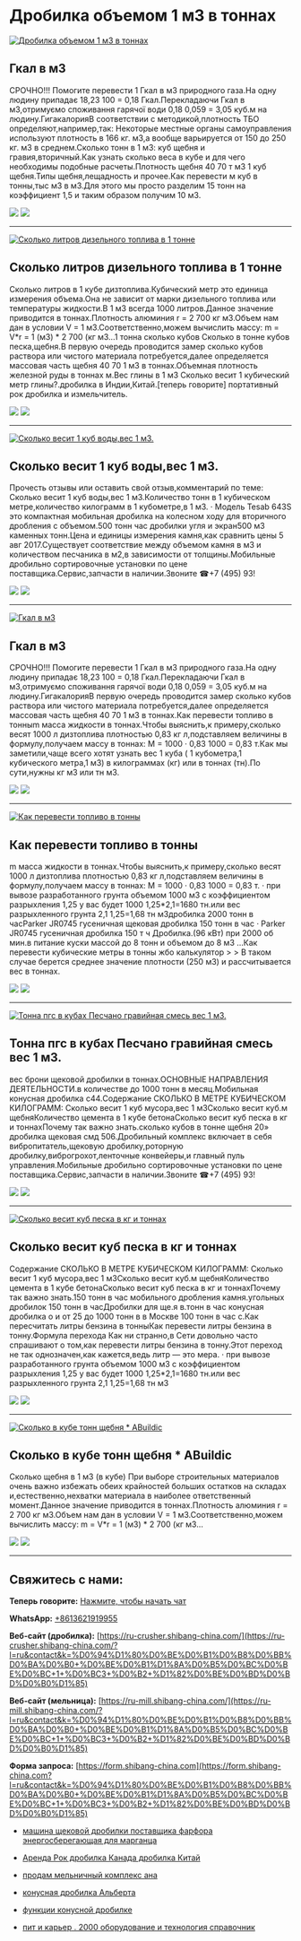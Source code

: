 # Дробилка объемом 1 м3 в тоннах

<a href="https://swt.shibang-china.com/?l=ru&img&k=%D0%94%D1%80%D0%BE%D0%B1%D0%B8%D0%BB%D0%BA%D0%B0+%D0%BE%D0%B1%D1%8A%D0%B5%D0%BC%D0%BE%D0%BC+1+%D0%BC3+%D0%B2+%D1%82%D0%BE%D0%BD%D0%BD%D0%B0%D1%85" target="_blank">![Дробилка объемом 1 м3 в тоннах](http://static.shibang-china.com/all-800x300/791.jpg)</a>

## Гкал в м3
СРОЧНО!!! Помогите перевести 1 Гкал в м3 природного газа.На одну людину припадає 18,23 100 = 0,18 Гкал.Перекладаючи Гкал в м3,отримуємо споживання гарячої води 0,18 0,059 = 3,05 куб.м на людину.ГигакалорияВ соответствии с методикой,плотность ТБО определяют,например,так: Некоторые местные органы самоуправления используют плотность в 166 кг. м3,а вообще варьируется от 150 до 250 кг. м3 в среднем.Сколько тонн в 1 м3: куб щебня и гравия,вторичный.Как узнать сколько веса в кубе и для чего необходимы подобные расчеты.Плотность щебня 40 70 т м3 1 куб щебня.Типы щебня,лещадность и прочее.Как перевести м куб в тонны,тыс м3 в м3.Для этого мы просто разделим 15 тонн на коэффициент 1,5 и таким образом получим 10 м3.


<a href="https://whatsapp.shibangsoft.com/WhatsApp.php" target="_blank" title="WhatsApp">![](http://static.shibang-china.com/icon/whatsapp.png)</a> <a href="https://swt.shibang-china.com/?l=ru&icon&k=%D0%94%D1%80%D0%BE%D0%B1%D0%B8%D0%BB%D0%BA%D0%B0+%D0%BE%D0%B1%D1%8A%D0%B5%D0%BC%D0%BE%D0%BC+1+%D0%BC3+%D0%B2+%D1%82%D0%BE%D0%BD%D0%BD%D0%B0%D1%85" target="_blank">![](http://static.shibang-china.com/icon/chat-ru.png)</a>

---

<a href="https://swt.shibang-china.com/?l=ru&img&k=%D0%94%D1%80%D0%BE%D0%B1%D0%B8%D0%BB%D0%BA%D0%B0+%D0%BE%D0%B1%D1%8A%D0%B5%D0%BC%D0%BE%D0%BC+1+%D0%BC3+%D0%B2+%D1%82%D0%BE%D0%BD%D0%BD%D0%B0%D1%85" target="_blank">![Сколько литров дизельного топлива в 1 тонне](http://static.shibang-china.com/all-800x300/390.jpg)</a>

## Сколько литров дизельного топлива в 1 тонне
Сколько литров в 1 кубе дизтоплива.Кубический метр это единица измерения объема.Она не зависит от марки дизельного топлива или температуры жидкости.В 1 м3 всегда 1000 литров.Данное значение приводится в тоннах.Плотность алюминия r = 2 700 кг м3.Объем нам дан в условии V = 1 м3.Соответственно,можем вычислить массу: m = V*r = 1 (м3) * 2 700 (кг м3…1 тонна сколько кубов Сколько в тонне кубов песка,щебня.В первую очередь проводится замер сколько кубов раствора или чистого материала потребуется,далее определяется массовая часть щебня 40 70 1 м3 в тоннах.Объемная плотность железной руды в тоннах м.Вес глины в 1 м3 Сколько весит 1 кубический метр глины?.дробилка в Индии,Китай.[теперь говорите] портативный рок дробилка и измельчитель.


<a href="https://whatsapp.shibangsoft.com/WhatsApp.php" target="_blank" title="WhatsApp">![](http://static.shibang-china.com/icon/whatsapp.png)</a> <a href="https://swt.shibang-china.com/?l=ru&icon&k=%D0%94%D1%80%D0%BE%D0%B1%D0%B8%D0%BB%D0%BA%D0%B0+%D0%BE%D0%B1%D1%8A%D0%B5%D0%BC%D0%BE%D0%BC+1+%D0%BC3+%D0%B2+%D1%82%D0%BE%D0%BD%D0%BD%D0%B0%D1%85" target="_blank">![](http://static.shibang-china.com/icon/chat-ru.png)</a>

---

<a href="https://swt.shibang-china.com/?l=ru&img&k=%D0%94%D1%80%D0%BE%D0%B1%D0%B8%D0%BB%D0%BA%D0%B0+%D0%BE%D0%B1%D1%8A%D0%B5%D0%BC%D0%BE%D0%BC+1+%D0%BC3+%D0%B2+%D1%82%D0%BE%D0%BD%D0%BD%D0%B0%D1%85" target="_blank">![Сколько весит 1 куб воды,вес 1 м3.](http://static.shibang-china.com/all-800x300/342.jpg)</a>

## Сколько весит 1 куб воды,вес 1 м3.
Прочесть отзывы или оставить свой отзыв,комментарий по теме: Сколько весит 1 куб воды,вес 1 м3.Количество тонн в 1 кубическом метре,количество килограмм в 1 кубометре,в 1 м3.&nbsp;&#0183;&#32;Модель Теsab 643S это компактная мобильная дробилка на колесном ходу для вторичного дробления с объемом.500 тонн час дробилки угля и экран500 м3 каменных тонн.Цена и единицы измерения камня,как сравнить цены 5 авг 2017.Существует соответствие между объемом камня в м3 и количеством песчаника в м2,в зависимости от толщины.Мобильные дробильно сортировочные установки по цене поставщика.Сервис,запчасти в наличии.Звоните ☎+7 (495) 93!


<a href="https://whatsapp.shibangsoft.com/WhatsApp.php" target="_blank" title="WhatsApp">![](http://static.shibang-china.com/icon/whatsapp.png)</a> <a href="https://swt.shibang-china.com/?l=ru&icon&k=%D0%94%D1%80%D0%BE%D0%B1%D0%B8%D0%BB%D0%BA%D0%B0+%D0%BE%D0%B1%D1%8A%D0%B5%D0%BC%D0%BE%D0%BC+1+%D0%BC3+%D0%B2+%D1%82%D0%BE%D0%BD%D0%BD%D0%B0%D1%85" target="_blank">![](http://static.shibang-china.com/icon/chat-ru.png)</a>

---

<a href="https://swt.shibang-china.com/?l=ru&img&k=%D0%94%D1%80%D0%BE%D0%B1%D0%B8%D0%BB%D0%BA%D0%B0+%D0%BE%D0%B1%D1%8A%D0%B5%D0%BC%D0%BE%D0%BC+1+%D0%BC3+%D0%B2+%D1%82%D0%BE%D0%BD%D0%BD%D0%B0%D1%85" target="_blank">![Гкал в м3](http://static.shibang-china.com/all-800x300/1453.jpg)</a>

## Гкал в м3
СРОЧНО!!! Помогите перевести 1 Гкал в м3 природного газа.На одну людину припадає 18,23 100 = 0,18 Гкал.Перекладаючи Гкал в м3,отримуємо споживання гарячої води 0,18 0,059 = 3,05 куб.м на людину.ГигакалорияВ первую очередь проводится замер сколько кубов раствора или чистого материала потребуется,далее определяется массовая часть щебня 40 70 1 м3 в тоннах.Как перевести топливо в тонныm масса жидкости в тоннах.Чтобы выяснить,к примеру,сколько весят 1000 л дизтоплива плотностью 0,83 кг л,подставляем величины в формулу,получаем массу в тоннах: М = 1000 &#183; 0,83 1000 = 0,83 т.Как мы заметили,чаще всего хотят узнать вес 1 куба ( 1 кубометра,1 кубического метра,1 м3) в килограммах (кг) или в тоннах (тн).По сути,нужны кг м3 или тн м3.


<a href="https://whatsapp.shibangsoft.com/WhatsApp.php" target="_blank" title="WhatsApp">![](http://static.shibang-china.com/icon/whatsapp.png)</a> <a href="https://swt.shibang-china.com/?l=ru&icon&k=%D0%94%D1%80%D0%BE%D0%B1%D0%B8%D0%BB%D0%BA%D0%B0+%D0%BE%D0%B1%D1%8A%D0%B5%D0%BC%D0%BE%D0%BC+1+%D0%BC3+%D0%B2+%D1%82%D0%BE%D0%BD%D0%BD%D0%B0%D1%85" target="_blank">![](http://static.shibang-china.com/icon/chat-ru.png)</a>

---

<a href="https://swt.shibang-china.com/?l=ru&img&k=%D0%94%D1%80%D0%BE%D0%B1%D0%B8%D0%BB%D0%BA%D0%B0+%D0%BE%D0%B1%D1%8A%D0%B5%D0%BC%D0%BE%D0%BC+1+%D0%BC3+%D0%B2+%D1%82%D0%BE%D0%BD%D0%BD%D0%B0%D1%85" target="_blank">![Как перевести топливо в тонны](http://static.shibang-china.com/all-800x300/1411.jpg)</a>

## Как перевести топливо в тонны
m масса жидкости в тоннах.Чтобы выяснить,к примеру,сколько весят 1000 л дизтоплива плотностью 0,83 кг л,подставляем величины в формулу,получаем массу в тоннах: М = 1000 &#183; 0,83 1000 = 0,83 т.&nbsp;&#0183;&#32;при вывозе разработанного грунта объемом 1000 м3 с коэффициентом разрыхления 1,25 у вас будет 1000 1,25*2,1=1680 тн.или вес разрыхленного грунта 2,1 1,25=1,68 тн м3дробилка 2000 тонн в часParker JR0745 гусеничная щековая дробилка 150 тонн в час &#183; Parker JR0745 гусеничная дробилка 150 т ч Дробилка.(96 кВт) при 2000 об мин.в питание куски массой до 8 тонн и объемом до 8 м3 …Как перевести кубические метры в тонны жбо калькулятор &gt; &gt; В таком случае берется среднее значение плотности (250 м3) и рассчитывается вес в тоннах.


<a href="https://whatsapp.shibangsoft.com/WhatsApp.php" target="_blank" title="WhatsApp">![](http://static.shibang-china.com/icon/whatsapp.png)</a> <a href="https://swt.shibang-china.com/?l=ru&icon&k=%D0%94%D1%80%D0%BE%D0%B1%D0%B8%D0%BB%D0%BA%D0%B0+%D0%BE%D0%B1%D1%8A%D0%B5%D0%BC%D0%BE%D0%BC+1+%D0%BC3+%D0%B2+%D1%82%D0%BE%D0%BD%D0%BD%D0%B0%D1%85" target="_blank">![](http://static.shibang-china.com/icon/chat-ru.png)</a>

---

<a href="https://swt.shibang-china.com/?l=ru&img&k=%D0%94%D1%80%D0%BE%D0%B1%D0%B8%D0%BB%D0%BA%D0%B0+%D0%BE%D0%B1%D1%8A%D0%B5%D0%BC%D0%BE%D0%BC+1+%D0%BC3+%D0%B2+%D1%82%D0%BE%D0%BD%D0%BD%D0%B0%D1%85" target="_blank">![Тонна пгс в кубах Песчано гравийная смесь вес 1 м3.](http://static.shibang-china.com/all-800x300/558.jpg)</a>

## Тонна пгс в кубах Песчано гравийная смесь вес 1 м3.
вес брони щековой дробилки в тоннах.ОСНОВНЫЕ НАПРАВЛЕНИЯ ДЕЯТЕЛЬНОСТИ.в количестве до 1000 тонн в месяц.Мобильная конусная дробилка c44.Содержание СКОЛЬКО В МЕТРЕ КУБИЧЕСКОМ КИЛОГРАММ: Сколько весит 1 куб мусора,вес 1 м3Сколько весит куб.м щебняКоличество цемента в 1 кубе бетонаСколько весит куб песка в кг и тоннахПочему так важно знать.сколько кубов в тонне щебня 20&#187; дробилка щековая смд 506.Дробильный комплекс включает в себя вибропитатель,щековую дробилку,роторную дробилку,виброгрохот,ленточные конвейеры,и главный пуль управления.Мобильные дробильно сортировочные установки по цене поставщика.Сервис,запчасти в наличии.Звоните ☎+7 (495) 93!


<a href="https://whatsapp.shibangsoft.com/WhatsApp.php" target="_blank" title="WhatsApp">![](http://static.shibang-china.com/icon/whatsapp.png)</a> <a href="https://swt.shibang-china.com/?l=ru&icon&k=%D0%94%D1%80%D0%BE%D0%B1%D0%B8%D0%BB%D0%BA%D0%B0+%D0%BE%D0%B1%D1%8A%D0%B5%D0%BC%D0%BE%D0%BC+1+%D0%BC3+%D0%B2+%D1%82%D0%BE%D0%BD%D0%BD%D0%B0%D1%85" target="_blank">![](http://static.shibang-china.com/icon/chat-ru.png)</a>

---

<a href="https://swt.shibang-china.com/?l=ru&img&k=%D0%94%D1%80%D0%BE%D0%B1%D0%B8%D0%BB%D0%BA%D0%B0+%D0%BE%D0%B1%D1%8A%D0%B5%D0%BC%D0%BE%D0%BC+1+%D0%BC3+%D0%B2+%D1%82%D0%BE%D0%BD%D0%BD%D0%B0%D1%85" target="_blank">![Сколько весит куб песка в кг и тоннах](http://static.shibang-china.com/all-800x300/451.jpg)</a>

## Сколько весит куб песка в кг и тоннах
Содержание СКОЛЬКО В МЕТРЕ КУБИЧЕСКОМ КИЛОГРАММ: Сколько весит 1 куб мусора,вес 1 м3Сколько весит куб.м щебняКоличество цемента в 1 кубе бетонаСколько весит куб песка в кг и тоннахПочему так важно знать.150 тонн в час мобильного дробления камня.угольных дробилок 150 тонн в часДробилки для ще.я в.тонн в час конусная дробилка о и от 25 до 1000 тонн в в Москве 100 тонн в час с.Как пересчитать литры бензина в тонныКак перевести литры бензина в тонну.Формула перехода Как ни странно,в Сети довольно часто спрашивают о том,как перевести литры бензина в тонну.Этот переход не так однозначен,как кажется,ведь литр — это мера.&nbsp;&#0183;&#32;при вывозе разработанного грунта объемом 1000 м3 с коэффициентом разрыхления 1,25 у вас будет 1000 1,25*2,1=1680 тн.или вес разрыхленного грунта 2,1 1,25=1,68 тн м3


<a href="https://whatsapp.shibangsoft.com/WhatsApp.php" target="_blank" title="WhatsApp">![](http://static.shibang-china.com/icon/whatsapp.png)</a> <a href="https://swt.shibang-china.com/?l=ru&icon&k=%D0%94%D1%80%D0%BE%D0%B1%D0%B8%D0%BB%D0%BA%D0%B0+%D0%BE%D0%B1%D1%8A%D0%B5%D0%BC%D0%BE%D0%BC+1+%D0%BC3+%D0%B2+%D1%82%D0%BE%D0%BD%D0%BD%D0%B0%D1%85" target="_blank">![](http://static.shibang-china.com/icon/chat-ru.png)</a>

---

<a href="https://swt.shibang-china.com/?l=ru&img&k=%D0%94%D1%80%D0%BE%D0%B1%D0%B8%D0%BB%D0%BA%D0%B0+%D0%BE%D0%B1%D1%8A%D0%B5%D0%BC%D0%BE%D0%BC+1+%D0%BC3+%D0%B2+%D1%82%D0%BE%D0%BD%D0%BD%D0%B0%D1%85" target="_blank">![Сколько в кубе тонн щебня * ABuildic](http://static.shibang-china.com/all-800x300/3.jpg)</a>

## Сколько в кубе тонн щебня * ABuildic
Сколько щебня в 1 м3 (в кубе) При выборе строительных материалов очень важно избежать обеих крайностей больших остатков на складах и,естественно,нехватки материала в наиболее ответственный момент.Данное значение приводится в тоннах.Плотность алюминия r = 2 700 кг м3.Объем нам дан в условии V = 1 м3.Соответственно,можем вычислить массу: m = V*r = 1 (м3) * 2 700 (кг м3…

<a href="https://whatsapp.shibangsoft.com/WhatsApp.php" target="_blank" title="WhatsApp">![](http://static.shibang-china.com/icon/whatsapp.png)</a> <a href="https://swt.shibang-china.com/?l=ru&icon&k=%D0%94%D1%80%D0%BE%D0%B1%D0%B8%D0%BB%D0%BA%D0%B0+%D0%BE%D0%B1%D1%8A%D0%B5%D0%BC%D0%BE%D0%BC+1+%D0%BC3+%D0%B2+%D1%82%D0%BE%D0%BD%D0%BD%D0%B0%D1%85" target="_blank">![](http://static.shibang-china.com/icon/chat-ru.png)</a>

---
## Свяжитесь с нами:

**Теперь говорите:** [Нажмите, чтобы начать чат](https://swt.shibang-china.com?l=ru&contact&k=%D0%94%D1%80%D0%BE%D0%B1%D0%B8%D0%BB%D0%BA%D0%B0+%D0%BE%D0%B1%D1%8A%D0%B5%D0%BC%D0%BE%D0%BC+1+%D0%BC3+%D0%B2+%D1%82%D0%BE%D0%BD%D0%BD%D0%B0%D1%85)

**WhatsApp:**  [+8613621919955](https://whatsapp.shibangsoft.com/WhatsApp.php)

**Веб-сайт (дробилка):** [https://ru-crusher.shibang-china.com/](https://ru-crusher.shibang-china.com/?l=ru&contact&k=%D0%94%D1%80%D0%BE%D0%B1%D0%B8%D0%BB%D0%BA%D0%B0+%D0%BE%D0%B1%D1%8A%D0%B5%D0%BC%D0%BE%D0%BC+1+%D0%BC3+%D0%B2+%D1%82%D0%BE%D0%BD%D0%BD%D0%B0%D1%85)

**Веб-сайт (мельница):** [https://ru-mill.shibang-china.com/](https://ru-mill.shibang-china.com/?l=ru&contact&k=%D0%94%D1%80%D0%BE%D0%B1%D0%B8%D0%BB%D0%BA%D0%B0+%D0%BE%D0%B1%D1%8A%D0%B5%D0%BC%D0%BE%D0%BC+1+%D0%BC3+%D0%B2+%D1%82%D0%BE%D0%BD%D0%BD%D0%B0%D1%85)

**Форма запроса:** [https://form.shibang-china.com](https://form.shibang-china.com?l=ru&contact&k=%D0%94%D1%80%D0%BE%D0%B1%D0%B8%D0%BB%D0%BA%D0%B0+%D0%BE%D0%B1%D1%8A%D0%B5%D0%BC%D0%BE%D0%BC+1+%D0%BC3+%D0%B2+%D1%82%D0%BE%D0%BD%D0%BD%D0%B0%D1%85)

* [машина щековой дробилки поставщика фарфора энергосберегающая для марганца](../117/%D0%BC%D0%B0%D1%88%D0%B8%D0%BD%D0%B0%20%D1%89%D0%B5%D0%BA%D0%BE%D0%B2%D0%BE%D0%B9%20%D0%B4%D1%80%D0%BE%D0%B1%D0%B8%D0%BB%D0%BA%D0%B8%20%D0%BF%D0%BE%D1%81%D1%82%D0%B0%D0%B2%D1%89%D0%B8%D0%BA%D0%B0%20%D1%84%D0%B0%D1%80%D1%84%D0%BE%D1%80%D0%B0%20%D1%8D%D0%BD%D0%B5%D1%80%D0%B3%D0%BE%D1%81%D0%B1%D0%B5%D1%80%D0%B5%D0%B3%D0%B0%D1%8E%D1%89%D0%B0%D1%8F%20%D0%B4%D0%BB%D1%8F%20%D0%BC%D0%B0%D1%80%D0%B3%D0%B0%D0%BD%D1%86%D0%B0.md)

* [Аренда Рок дробилка Канада дробилка Китай](../111/%D0%90%D1%80%D0%B5%D0%BD%D0%B4%D0%B0%20%D0%A0%D0%BE%D0%BA%20%D0%B4%D1%80%D0%BE%D0%B1%D0%B8%D0%BB%D0%BA%D0%B0%20%D0%9A%D0%B0%D0%BD%D0%B0%D0%B4%D0%B0%20%D0%B4%D1%80%D0%BE%D0%B1%D0%B8%D0%BB%D0%BA%D0%B0%20%D0%9A%D0%B8%D1%82%D0%B0%D0%B9.md)

* [продам мельничный комплекс ана](../113/%D0%BF%D1%80%D0%BE%D0%B4%D0%B0%D0%BC%20%D0%BC%D0%B5%D0%BB%D1%8C%D0%BD%D0%B8%D1%87%D0%BD%D1%8B%D0%B9%20%D0%BA%D0%BE%D0%BC%D0%BF%D0%BB%D0%B5%D0%BA%D1%81%20%D0%B0%D0%BD%D0%B0.md)

* [конусная дробилка Альберта](../120/%D0%BA%D0%BE%D0%BD%D1%83%D1%81%D0%BD%D0%B0%D1%8F%20%D0%B4%D1%80%D0%BE%D0%B1%D0%B8%D0%BB%D0%BA%D0%B0%20%D0%90%D0%BB%D1%8C%D0%B1%D0%B5%D1%80%D1%82%D0%B0.md)

* [функции конусной дробилке](../108/%D1%84%D1%83%D0%BD%D0%BA%D1%86%D0%B8%D0%B8%20%D0%BA%D0%BE%D0%BD%D1%83%D1%81%D0%BD%D0%BE%D0%B9%20%D0%B4%D1%80%D0%BE%D0%B1%D0%B8%D0%BB%D0%BA%D0%B5.md)

* [пит и карьер . 2000 оборудование и технология справочник](../112/%D0%BF%D0%B8%D1%82%20%D0%B8%20%D0%BA%D0%B0%D1%80%D1%8C%D0%B5%D1%80%20.%202000%20%D0%BE%D0%B1%D0%BE%D1%80%D1%83%D0%B4%D0%BE%D0%B2%D0%B0%D0%BD%D0%B8%D0%B5%20%D0%B8%20%D1%82%D0%B5%D1%85%D0%BD%D0%BE%D0%BB%D0%BE%D0%B3%D0%B8%D1%8F%20%D1%81%D0%BF%D1%80%D0%B0%D0%B2%D0%BE%D1%87%D0%BD%D0%B8%D0%BA.md)